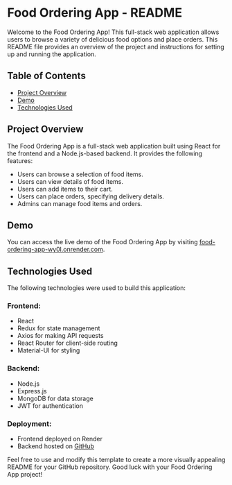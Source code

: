 # Food Ordering App - README

Welcome to the Food Ordering App! This full-stack web application allows users to browse a variety of delicious food options and place orders. This README file provides an overview of the project and instructions for setting up and running the application.

## Table of Contents
- [Project Overview](#project-overview)
- [Demo](#demo)
- [Technologies Used](#technologies-used)

## Project Overview
The Food Ordering App is a full-stack web application built using React for the frontend and a Node.js-based backend. It provides the following features:

- Users can browse a selection of food items.
- Users can view details of food items.
- Users can add items to their cart.
- Users can place orders, specifying delivery details.
- Admins can manage food items and orders.

## Demo
You can access the live demo of the Food Ordering App by visiting [food-ordering-app-wy0l.onrender.com](https://food-ordering-app-wy0l.onrender.com).

## Technologies Used
The following technologies were used to build this application:

### Frontend:
- React
- Redux for state management
- Axios for making API requests
- React Router for client-side routing
- Material-UI for styling

### Backend:
- Node.js
- Express.js
- MongoDB for data storage
- JWT for authentication

### Deployment:
- Frontend deployed on Render
- Backend hosted on [GitHub](https://github.com/ivanlozic/food-app-backend)

Feel free to use and modify this template to create a more visually appealing README for your GitHub repository. Good luck with your Food Ordering App project!
